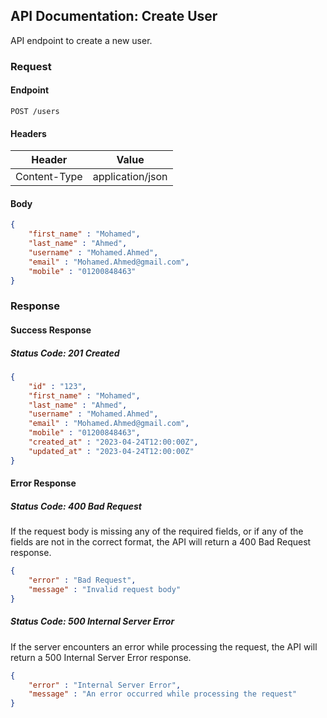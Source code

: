 ## API Documentation: Create User

API endpoint to create a new user.

### Request

#### Endpoint

```http
POST /users
```

#### Headers

| Header        | Value              |
|---------------|--------------------|
| Content-Type  | application/json   |

#### Body

```json
{
    "first_name" : "Mohamed",
    "last_name" : "Ahmed",
    "username" : "Mohamed.Ahmed",
    "email" : "Mohamed.Ahmed@gmail.com",
    "mobile" : "01200848463"
}
```

### Response

#### Success Response

##### Status Code: 201 Created

```json
{
    "id" : "123",
    "first_name" : "Mohamed",
    "last_name" : "Ahmed",
    "username" : "Mohamed.Ahmed",
    "email" : "Mohamed.Ahmed@gmail.com",
    "mobile" : "01200848463",
    "created_at" : "2023-04-24T12:00:00Z",
    "updated_at" : "2023-04-24T12:00:00Z"
}
```

#### Error Response

##### Status Code: 400 Bad Request

If the request body is missing any of the required fields, or if any of the fields are not in the correct format, the API will return a 400 Bad Request response.

```json
{
    "error" : "Bad Request",
    "message" : "Invalid request body"
}
```

##### Status Code: 500 Internal Server Error

If the server encounters an error while processing the request, the API will return a 500 Internal Server Error response.

```json
{
    "error" : "Internal Server Error",
    "message" : "An error occurred while processing the request"
}
```
